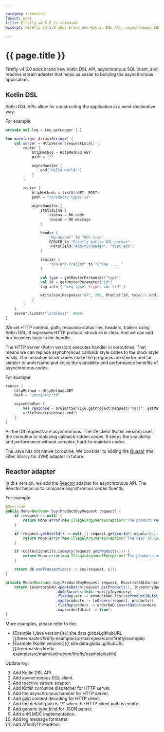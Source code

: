 ```yaml
---

category : routine
layout: post
title: Firefly v4.5.0 is released
excerpt: Firefly v4.5.0 adds brand new Kotlin DSL API, asynchronous SQL client, and reactive stream adapter that helps us easier to building the asynchronous application. Please click view all to see the details.

---
```


# {{ page.title }}

Firefly v4.5.0 adds brand new Kotlin DSL API, asynchronous SQL client, and reactive stream adapter that helps us easier to building the asynchronous application.  

## Kotlin DSL
Kotlin DSL APIs allow for constructing the application in a semi-declarative way.  

For example:
```kotlin
private val log = Log.getLogger { }

fun main(args: Array<String>) {
    val server = HttpServer(requestLocal) {
        router {
            httpMethod = HttpMethod.GET
            path = "/"

            asyncHandler {
                end("hello world!")
            }
        }

        router {
            httpMethods = listOf(GET, POST)
            path = "/product/:type/:id"

            asyncHandler {
                statusLine {
                    status = OK.code
                    reason = OK.message
                }

                header {
                    "My-Header" to "Ohh nice"
                    SERVER to "Firefly kotlin DSL server"
                    +HttpField("Add-My-Header", "test add")
                }

                trailer {
                    "You-are-trailer" to "Crane ....."
                }

                val type = getRouterParameter("type")
                val id = getRouterParameter("id")
                log.info { "req type: $type, id: $id" }

                writeJson(Response("ok", 200, Product(id, type))).end()
            }
        }
    }
    server.listen("localhost", 8080)
}
```
We set HTTP method, path, response status line, headers, trailers using Kotlin DSL. It expresses HTTP protocol structure is clear.  And we can add our business logic in the handler.

The HTTP server (Kotlin version) executes handler in coroutines. That means we can replace asynchronous callback style codes to the block style easily. The coroutine block codes make the programs are shorter and far simpler to understand and enjoy the scalability and performance benefits of asynchronous codes.  

For example:
```kotlin
router {
    httpMethod = HttpMethod.GET
    path = "/project/:id"

    asyncHandler {
        val response = projectService.getProject(Request("test", getPathParameter("id").toLong()))
        writeJson(response).end()
    }
}
```

All the DB requests are asynchronous. The DB client (Kotlin version) uses the coroutine to replacing callback-ridden codes. It keeps the scalability and performance without complex, hard-to-maintain codes.

The Java has not native coroutine. We consider to adding the [Quasar](http://www.paralleluniverse.co/quasar/) (the Fiber library for JVM) adapter in future.

## Reactor adapter
In this version, we add the [Reactor](http://projectreactor.io/) adapter for asynchronous API. The Reactor helps us to compose asynchronous codes fluently.

For example:
```java
@Override
public Mono<Boolean> buy(ProductBuyRequest request) {
    if (request == null) {
        return Mono.error(new IllegalArgumentException("The product request is required"));
    }

    if (request.getUserId() == null || request.getUserId().equals(0L)) {
        return Mono.error(new IllegalArgumentException("The user id is required"));
    }

    if (CollectionUtils.isEmpty(request.getProducts())) {
        return Mono.error(new IllegalArgumentException("The products must bu not empty"));
    }

    return db.newTransaction(c -> buy(request, c));
}

private Mono<Boolean> buy(ProductBuyRequest request, ReactiveSQLConnection c) {
    return inventoryDAO.updateBatch(request.getProducts(), InventoryOperator.SUB, c)
                       .doOnSuccess(this::verifyInventory)
                       .flatMap(arr -> productDAO.list(toProductIdList(request), c))
                       .map(products -> toOrders(request, products))
                       .flatMap(orders -> orderDAO.insertBatch(orders, c))
                       .map(orderIdList -> true);
}
```

More examples, please refer to the:
* [Example (Java version)]({{ site.data.global.githubURL }}/tree/master/firefly-example/src/main/java/com/firefly/example)
* [Example (Kotlin version)]({{ site.data.global.githubURL }}/tree/master/firefly-example/src/main/kotlin/com/firefly/example/kotlin)

Update log:  

1. Add Kotlin DSL API.
2. Add asynchronous SQL client.
3. Add reactive stream adapter.
4. Add Kotlin coroutine dispatcher for HTTP server.
5. Add the asynchronous handler for HTTP server.
6. Add gzip content decoding for HTTP client.
7. Add the default path is "/" when the HTTP client path is empty.
8. Add generic type bind for JSON parser.
9. Add sl4fj MDC implementation.
10. Add log message formatter.
11. Add AffinityThreadPool.
